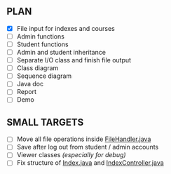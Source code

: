 ## PLAN

- [x] File input for indexes and courses
- [ ] Admin functions
- [ ] Student functions
- [ ] Admin and student inheritance
- [ ] Separate I/O class and finish file output
- [ ] Class diagram
- [ ] Sequence diagram
- [ ] Java doc
- [ ] Report
- [ ] Demo

## SMALL TARGETS
- [ ] Move all file operations inside [FileHandler.java](source/FileHandler.java)
- [ ] Save after log out from student / admin accounts
- [ ] Viewer classes _(especially for debug)_
- [ ] Fix structure of [Index.java](source/Index.java) and 
[IndexController.java](source/IndexController.java)
